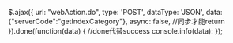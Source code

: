  $.ajax({
        url: "webAction.do",
        type: 'POST',
        dataType: 'JSON',
        data: {"serverCode":"getIndexCategory"},
        async: false, //同步才能return
    }).done(function(data) { //done代替success
        console.info(data):
    });
